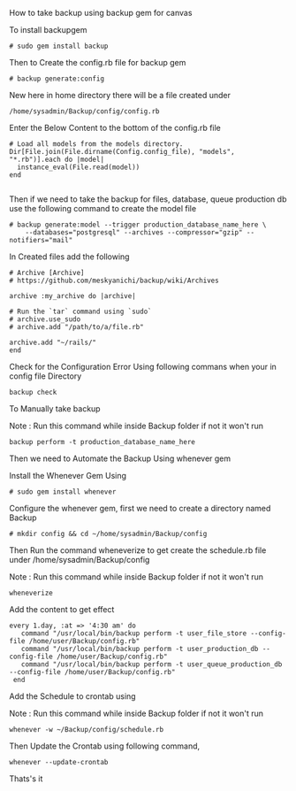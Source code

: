 How to take backup using backup gem for canvas

To install backupgem

```
# sudo gem install backup
```

Then to Create the config.rb file for backup gem

```
# backup generate:config

```

New here in home directory there will be a file created under 

```
/home/sysadmin/Backup/config/config.rb
```

Enter the Below Content to the bottom of the config.rb file

```
# Load all models from the models directory.
Dir[File.join(File.dirname(Config.config_file), "models", "*.rb")].each do |model|
  instance_eval(File.read(model))
end
       
```

Then if we need to take the backup for files, database, queue production db 
use the following command to create the model file

```
# backup generate:model --trigger production_database_name_here \
    --databases="postgresql" --archives --compressor="gzip" --notifiers="mail"
```

In Created files add the following 


```
# Archive [Archive]
# https://github.com/meskyanichi/backup/wiki/Archives

archive :my_archive do |archive|

# Run the `tar` command using `sudo`
# archive.use_sudo
# archive.add "/path/to/a/file.rb"

archive.add "~/rails/"
end
```

Check for the Configuration Error Using following commans when your in config file Directory

```
backup check
```

To Manually take backup

Note : Run this command while inside Backup folder if not it won't run

```
backup perform -t production_database_name_here
```

Then we need to Automate the Backup Using whenever gem

Install the Whenever Gem Using


```
# sudo gem install whenever
```

Configure the whenever gem,
first we need to create a directory named Backup


```
# mkdir config && cd ~/home/sysadmin/Backup/config
```

Then Run the command wheneverize to get create the schedule.rb file under /home/sysadmin/Backup/config

Note : Run this command while inside Backup folder if not it won't run

```
wheneverize
```

Add the content to get effect 

```
every 1.day, :at => '4:30 am' do
   command "/usr/local/bin/backup perform -t user_file_store --config-file /home/user/Backup/config.rb"
   command "/usr/local/bin/backup perform -t user_production_db --config-file /home/user/Backup/config.rb"
   command "/usr/local/bin/backup perform -t user_queue_production_db --config-file /home/user/Backup/config.rb"
 end
```

Add the Schedule to crontab using

Note : Run this command while inside Backup folder if not it won't run

```
whenever -w ~/Backup/config/schedule.rb
```


Then Update the Crontab using following command,

```
whenever --update-crontab

````

Thats's it